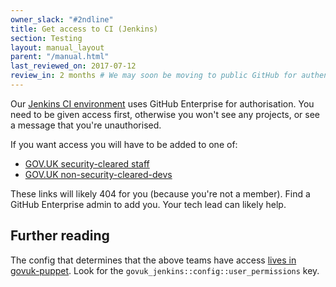 ```yaml
---
owner_slack: "#2ndline"
title: Get access to CI (Jenkins)
section: Testing
layout: manual_layout
parent: "/manual.html"
last_reviewed_on: 2017-07-12
review_in: 2 months # We may soon be moving to public GitHub for authentication.
---
```


Our [Jenkins CI environment][ci] uses GitHub Enterprise for authorisation. You need to be given access first, otherwise you won't see any projects, or see a message that you're unauthorised.

If you want access you will have to be added to one of:

- [GOV.UK security-cleared staff][team-1]  
- [GOV.UK non-security-cleared-devs][team-2]

These links will likely 404 for you (because you're not a member). Find a GitHub Enterprise admin to add you. Your tech lead can likely help.

## Further reading

The config that determines that the above teams have access [lives in govuk-puppet][puppet]. Look for the `govuk_jenkins::config::user_permissions` key.

[ci]: /manual/jenkins-ci.html
[team-1]: https://github.digital.cabinet-office.gov.uk/orgs/gds/teams/gov-uk-security-cleared-staff
[team-2]: https://github.digital.cabinet-office.gov.uk/orgs/gds/teams/gov-uk-non-security-cleared-devs
[puppet]: https://github.com/alphagov/govuk-puppet/blob/master/hieradata/class/ci_master.yaml
